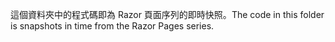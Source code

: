 <span data-ttu-id="2a5fb-101">這個資料夾中的程式碼即為 Razor 頁面序列的即時快照。</span><span class="sxs-lookup"><span data-stu-id="2a5fb-101">The code in this folder is snapshots in time from the Razor Pages series.</span></span>
